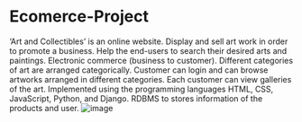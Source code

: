 # Ecomerce-Project
‘Art and Collectibles’ is an online website.
Display and sell art work in order to promote a business.
Help the end-users to search their desired arts and paintings. 
Electronic commerce (business to customer).
Different categories of art are arranged categorically. 
Customer can login and can browse artworks arranged in different categories. 
Each customer can view galleries of the art.
Implemented using the programming languages HTML, CSS, JavaScript, Python, and Django.
RDBMS to stores information of the products and user.
![image](https://user-images.githubusercontent.com/88958005/227768996-dc59e912-9a77-4b50-b253-c36026cc3330.png)
